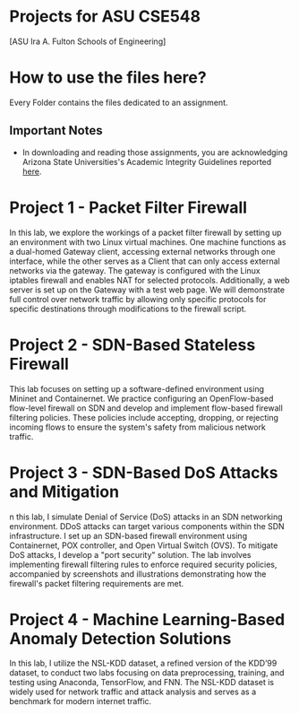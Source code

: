 # Projects for ASU CSE548

[ASU Ira A. Fulton Schools of Engineering]

# How to use the files here?
Every Folder contains the files dedicated to an assignment.

## Important Notes
- In downloading and reading those assignments, you are acknowledging Arizona State Universities's Academic Integrity Guidelines reported [here](https://www.coursera.org/learn/asu-mcs-onboarding/home/week/3).
# Project 1 - Packet Filter Firewall
In this lab, we explore the workings of a packet filter firewall by setting up an environment with two Linux virtual machines. One machine functions as a dual-homed Gateway client, accessing external networks through one interface, while the other serves as a Client that can only access external networks via the gateway. The gateway is configured with the Linux iptables firewall and enables NAT for selected protocols. Additionally, a web server is set up on the Gateway with a test web page. We will demonstrate full control over network traffic by allowing only specific protocols for specific destinations through modifications to the firewall script.
# Project 2 - SDN-Based Stateless Firewall
This lab focuses on setting up a software-defined environment using Mininet and Containernet. We practice configuring an OpenFlow-based flow-level firewall on SDN and develop and implement flow-based firewall filtering policies. These policies include accepting, dropping, or rejecting incoming flows to ensure the system's safety from malicious network traffic.
# Project 3 - SDN-Based DoS Attacks and Mitigation
n this lab, I simulate Denial of Service (DoS) attacks in an SDN networking environment. DDoS attacks can target various components within the SDN infrastructure. I set up an SDN-based firewall environment using Containernet, POX controller, and Open Virtual Switch (OVS). To mitigate DoS attacks, I develop a "port security" solution. The lab involves implementing firewall filtering rules to enforce required security policies, accompanied by screenshots and illustrations demonstrating how the firewall's packet filtering requirements are met.
# Project 4 - Machine Learning-Based Anomaly Detection Solutions
In this lab, I utilize the NSL-KDD dataset, a refined version of the KDD’99 dataset, to conduct two labs focusing on data preprocessing, training, and testing using Anaconda, TensorFlow, and FNN. The NSL-KDD dataset is widely used for network traffic and attack analysis and serves as a benchmark for modern internet traffic.
